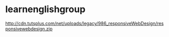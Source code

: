 # learnenglishgroup
http://cdn.tutsplus.com/net/uploads/legacy/986_responsiveWebDesign/responsivewebdesign.zip
